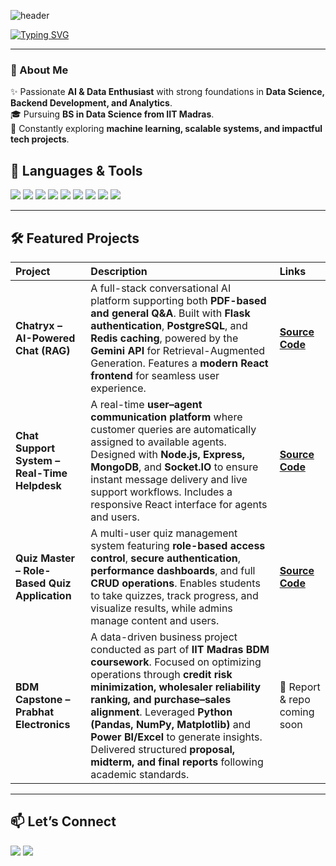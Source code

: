 <!-- Banner -->
![header](https://capsule-render.vercel.app/api?type=waving&color=0:6A5ACD,100:00C9FF&height=200&section=header&text=Hi%20there!%20I'm%20Shaili%20👋&fontSize=40&fontColor=fff&animation=fadeIn&fontAlignY=35)

<!-- Typing Animation -->
[![Typing SVG](https://readme-typing-svg.demolab.com?font=Fira+Code&weight=600&size=22&pause=1000&color=00C4FF&center=true&vCenter=true&width=500&lines=AI+%26+Data+Enthusiast;IIT+Madras+BS+Student;Building+Scalable+Systems)](https://git.io/typing-svg)

---

### 🚀 About Me  
✨ Passionate **AI & Data Enthusiast** with strong foundations in **Data Science, Backend Development, and Analytics**.  
🎓 Pursuing **BS in Data Science from IIT Madras**.  
🌱 Constantly exploring **machine learning, scalable systems, and impactful tech projects**.  


## 🚀 Languages & Tools  

<p align="left">
  <a href="https://www.python.org" target="_blank"><img src="https://img.shields.io/badge/Python-3776AB?style=for-the-badge&logo=python&logoColor=white"/></a>
  <a href="https://www.java.com" target="_blank"><img src="https://img.shields.io/badge/Java-ED8B00?style=for-the-badge&logo=openjdk&logoColor=white"/></a>
  <a href="https://flask.palletsprojects.com/" target="_blank"><img src="https://img.shields.io/badge/Flask-000000?style=for-the-badge&logo=flask&logoColor=white"/></a>
  <a href="https://www.mysql.com/" target="_blank"><img src="https://img.shields.io/badge/MySQL-4479A1?style=for-the-badge&logo=mysql&logoColor=white"/></a>
  <a href="https://www.postgresql.org" target="_blank"><img src="https://img.shields.io/badge/PostgreSQL-4169E1?style=for-the-badge&logo=postgresql&logoColor=white"/></a>
  <a href="https://powerbi.microsoft.com/" target="_blank"><img src="https://img.shields.io/badge/PowerBI-F2C811?style=for-the-badge&logo=powerbi&logoColor=black"/></a>
  <a href="https://developer.mozilla.org/en-US/docs/Web/JavaScript" target="_blank"><img src="https://img.shields.io/badge/JavaScript-F7DF1E?style=for-the-badge&logo=javascript&logoColor=black"/></a>
  <a href="https://www.w3.org/html/" target="_blank"><img src="https://img.shields.io/badge/HTML5-E34F26?style=for-the-badge&logo=html5&logoColor=white"/></a>
  <a href="https://www.w3schools.com/css/" target="_blank"><img src="https://img.shields.io/badge/CSS3-1572B6?style=for-the-badge&logo=css3&logoColor=white"/></a>
</p>  

---



## 🛠️ Featured Projects  

| Project | Description | Links |
| :--- | :--- | :--- |
| **Chatryx – AI-Powered Chat (RAG)** | A full-stack conversational AI platform supporting both **PDF-based and general Q&A**. Built with **Flask authentication**, **PostgreSQL**, and **Redis caching**, powered by the **Gemini API** for Retrieval-Augmented Generation. Features a **modern React frontend** for seamless user experience. | [**Source Code**](https://github.com/shaili2005-code/chatryx) |
| **Chat Support System – Real-Time Helpdesk** | A real-time **user–agent communication platform** where customer queries are automatically assigned to available agents. Designed with **Node.js, Express, MongoDB**, and **Socket.IO** to ensure instant message delivery and live support workflows. Includes a responsive React interface for agents and users. | [**Source Code**](https://github.com/shaili2005-code/chat-support-system) |
| **Quiz Master – Role-Based Quiz Application** | A multi-user quiz management system featuring **role-based access control**, **secure authentication**, **performance dashboards**, and full **CRUD operations**. Enables students to take quizzes, track progress, and visualize results, while admins manage content and users. | [**Source Code**](https://github.com/23f2004466/Quiz_Master) |
| **BDM Capstone – Prabhat Electronics** | A data-driven business project conducted as part of **IIT Madras BDM coursework**. Focused on optimizing operations through **credit risk minimization, wholesaler reliability ranking, and purchase–sales alignment**. Leveraged **Python (Pandas, NumPy, Matplotlib)** and **Power BI/Excel** to generate insights. Delivered structured **proposal, midterm, and final reports** following academic standards. | 📄 Report & repo coming soon |  

---

## 📫 Let’s Connect  

<p align="left">
  <a href="https://www.linkedin.com/in/shaili-nishad-6262a2292/" target="_blank"><img src="https://img.shields.io/badge/LinkedIn-0077B5?style=for-the-badge&logo=linkedin&logoColor=white"/></a>
  <a href="mailto:shailinis256@gmail.com" target="_blank"><img src="https://img.shields.io/badge/Gmail-D14836?style=for-the-badge&logo=gmail&logoColor=white"/></a>
</p>  
